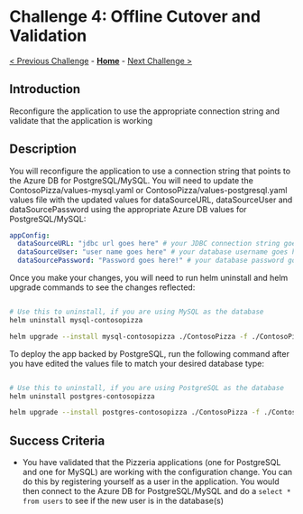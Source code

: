 # Challenge 4: Offline Cutover and Validation

[< Previous Challenge](./03-offline-migration.md) - **[Home](../README.md)** - [Next Challenge >](./05-online-migration.md)

## Introduction
 Reconfigure the application to use the appropriate connection string and validate that the application is working

## Description
You will reconfigure the application to use a connection string that points to the Azure DB for PostgreSQL/MySQL. You will need to update the ContosoPizza/values-mysql.yaml or ContosoPizza/values-postgresql.yaml values file with the updated values for dataSourceURL, dataSourceUser and dataSourcePassword using the appropriate Azure DB values for PostgreSQL/MySQL:

```yaml
appConfig:
  dataSourceURL: "jdbc url goes here" # your JDBC connection string goes here
  dataSourceUser: "user name goes here" # your database username goes here
  dataSourcePassword: "Password goes here!" # your database password goes here
```
Once you make your changes, you will need to run helm uninstall and helm upgrade commands to see the changes reflected:

```bash

# Use this to uninstall, if you are using MySQL as the database
helm uninstall mysql-contosopizza

helm upgrade --install mysql-contosopizza ./ContosoPizza -f ./ContosoPizza/values.yaml -f ./ContosoPizza/values-mysql.yaml

```

To deploy the app backed by PostgreSQL, run the following command after you have edited the values file to match your desired database type:

```bash

# Use this to uninstall, if you are using PostgreSQL as the database
helm uninstall postgres-contosopizza

helm upgrade --install postgres-contosopizza ./ContosoPizza -f ./ContosoPizza/values.yaml -f ./ContosoPizza/values-postgresql.yaml

```

## Success Criteria

* You have validated that the Pizzeria applications (one for PostgreSQL and one for MySQL) are working with the configuration change. You can do this by registering yourself as a user in the application. You would then connect to the Azure DB for PostgreSQL/MySQL and do a `select * from users` to see if the new user is in the database(s)
